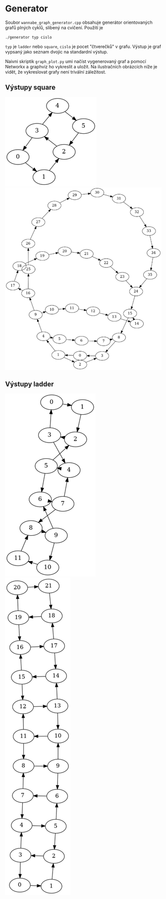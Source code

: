 # Generator
Soubor `wannabe_graph_generator.cpp` obsahuje generátor orientovaných grafů plných cyklů, slibený na cvičení.
Použití je
```
./generator typ cislo
```
`typ` je `ladder` nebo `square`, `cislo` je pocet "čtverečků" v grafu. Výstup je graf vypsaný jako seznam dvojic na standardní výstup.

Naivni skriptik `graph_plot.py` umi načíst vygenerovaný graf a pomocí Networkx a graphviz ho vykreslit a uložit.
Na ilustračních obrázcích níže je vidět, že vykreslovat grafy není trivální záležitost.

## Výstupy square
![small square](square2.png)
![big square](square5.png)

## Výstupy ladder
![small ladder](ladder5.png)
![big ladder](ladder10.png)
